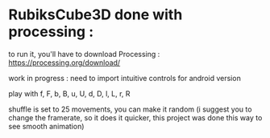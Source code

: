 # RubiksCube3D done with processing : 

to run it, you'll have to download Processing : https://processing.org/download/


work in progress : need to import intuitive controls for android version

play with f, F, b, B, u, U, d, D, l, L, r, R

shuffle is set to 25 movements, you can make it random (i suggest you to change the framerate, so it does it quicker, this project was done this way to see smooth animation)
